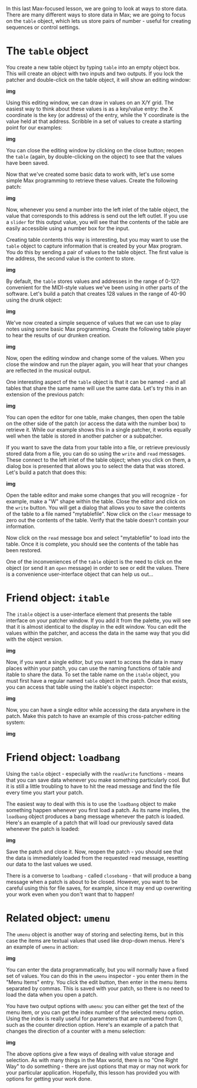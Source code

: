 In this last Max-focused lesson, we are going to look at ways to store data. There are many different ways to store data in Max; we are going to focus on the `table` object, which lets us store pairs of number - useful for creating sequences or control settings.

# The `table` object
You create a new table object by typing `table` into an empty object box. This will create an object with two inputs and two outputs. If you lock the patcher and double-click on the table object, it will show an editing window:

__img__

Using this editing window, we can draw in values on an X/Y grid. The easiest way to think about these values is as a key/value entry: the X coordinate is the key (or address) of the entry, while the Y coordinate is the value held at that address. Scribble in a set of values to create a starting point for our examples:

__img__

You can close the editing window by clicking on the close button; reopen the `table` (again, by double-clicking on the object) to see that the values have been saved.

Now that we've created some basic data to work with, let's use some simple Max programming to retrieve these values. Create the following patch:

__img__

Now, whenever you send a number into the left inlet of the table object, the value that corresponds to this address is send out the left outlet. If you use a `slider` for this output value, you will see that the contents of the table are easily accessible using a number box for the input.

Creating table contents this way is interesting, but you may want to use the `table` object to capture information that is created by your Max program. You do this by sending a pair of values to the table object. The first value is the address, the second value is the content to store.

__img__

By default, the `table` stores values and addresses in the range of 0-127: convenient for the MIDI-style values we've been using in other parts of the software. Let's build a patch that creates 128 values in the range of 40-90 using the drunk object:

__img__

We've now created a simple sequence of values that we can use to play notes using some basic Max programming. Create the following table player to hear the results of our drunken creation.

__img__

Now, open the editing window and change some of the values. When you close the window and run the player again, you will hear that your changes are reflected in the musical output.

One interesting aspect of the `table` object is that it can be named - and all tables that share the same name will use the same data. Let's try this in an extension of the previous patch:

__img__

You can open the editor for one table, make changes, then open the table on the other side of the patch (or access the data with the number box) to retrieve it. While our example shows this in a single patcher, it works equally well when the table is stored in another patcher or a subpatcher.

If you want to save the data from your table into a file, or retrieve previously stored data from a file, you can do so using the `write` and `read` messages. These connect to the left inlet of the table object; when you click on them, a dialog box is presented that allows you to select the data that was stored. Let's build a patch that does this:

__img__

Open the table editor and make some changes that you will recognize - for example, make a "W" shape within the table. Close the editor and click on the `write` button. You will get a dialog that allows you to save the contents of the table to a file named "mytablefile". Now click on the `clear` message to zero out the contents of the table. Verify that the table doesn't contain your information.

Now click on the `read` message box and select "mytablefile" to load into the table. Once it is complete, you should see the contents of the table has been restored.

One of the inconveniences of the `table` object is the need to click on the object (or send it an `open` message) in order to see or edit the values. There is a convenience user-interface object that can help us out...

# Friend object: `itable`
The `itable` object is a user-interface element that presents the table interface on your patcher window. If you add it from the palette, you will see that it is almost identical to the display in the edit window. You can edit the values within the patcher, and access the data in the same way that you did with the object version.

__img__

Now, if you want a single editor, but you want to access the data in many places within your patch, you can use the naming functions of table and itable to share the data. To set the table name on the `itable` object, you must first have a regular named `table` object in the patch. Once that exists, you can access that table using the itable's object inspector:

__img__

Now, you can have a single editor while accessing the data anywhere in the patch. Make this patch to have an example of this cross-patcher editing system:

__img__

# Friend object: `loadbang`
Using the `table` object - especially with the `read`/`write` functions - means that you can save data whenever you make something particularly cool. But it is still a little troubling to have to hit the read message and find the file every time you start your patch.

The easiest way to deal with this is to use the `loadbang` object to make something happen whenever you first load a patch. As its name implies, the `loadbang` object produces a bang message whenever the patch is loaded. Here's an example of a patch that will load our previously saved data whenever the patch is loaded:

__img__

Save the patch and close it. Now, reopen the patch - you should see that the data is immediately loaded from the requested read message, resetting our data to the last values we used.

There is a converse to `loadbang` - called `closebang` - that will produce a bang message when a patch is about to be closed. However, you want to be careful using this for file saves, for example, since it may end up overwriting your work even when you don't want that to happen!

# Related object: `umenu`
The `umenu` object is another way of storing and selecting items, but in this case the items are textual values that used like drop-down menus. Here's an example of `umenu` in action:

__img__

You can enter the data programmatically, but you will normally have a fixed set of values. You can do this in the `umenu` inspector - you enter them in the "Menu Items" entry. You click the edit button, then enter in the menu items separated by commas. This is saved with your patch, so there is no need to load the data when you open a patch.

You have two output options with `umenu`: you can either get the text of the menu item, or you can get the index number of the selected menu option. Using the index is really useful for parameters that are numbered from 0, such as the counter direction option. Here's an example of a patch that changes the direction of a counter with a menu selection:

__img__

The above options give a few ways of dealing with value storage and selection. As with many things in the Max world, there is no "One Right Way" to do something - there are just options that may or may not work for your particular application. Hopefully, this lesson has provided you with options for getting your work done.
